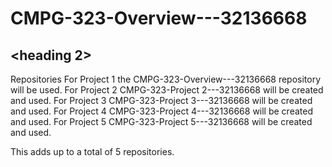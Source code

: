# CMPG-323-Overview---32136668

## <heading 2>
Repositories
For Project 1 the CMPG-323-Overview---32136668 repository will be used. 
For Project 2 CMPG-323-Project 2---32136668 will be created and used.
For Project 3 CMPG-323-Project 3---32136668 will be created and used.
For Project 4 CMPG-323-Project 4---32136668 will be created and used.
For Project 5 CMPG-323-Project 5---32136668 will be created and used.

This adds up to a total of 5 repositories.


